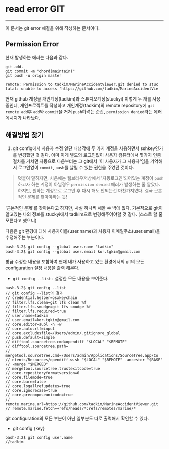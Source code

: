# read error GIT
---
이 문서는 git error 해결을 위해 작성하는 문서이다.

## Permission Error
현재 발생하는 에러는 다음과 같다.
```
git add.
git commit -m "chord(maintain)"
git push -u origin master

remote: Permission to tadkim/MarineAccidentViewer.git denied to stuc
fatal: unable to access 'https://github.com/tadkim/MarineAccidentVie
```
현재 github 계정을 개인계정(tadkim)과 스튜디오계정(stuckyi) 이렇게 두 개를 사용중인데, 개인프로젝트를 작성하고 개인계정(tadkim)의 remote repository에 `git remote add`후 `add`와 `commit`을 거쳐 `push`하려는 순간, `permission denied`라는 에러메시지가 나타났다.



## 해결방법 찾기
1. git config에서 사용자 수정
일단 내생각에 두 가지 계정을 사용하면서 sshkey인가를 변경했던 것 같다. 아마 이게 별도의 로그인없이 사용자 컴퓨터에서 몇가지 인증절차를 거치면 자동으로 다음부터는 그 git에서 '이 사용자가 그 사용자'임을 기억해서 로그인없이 `commit`, `push`를 날릴 수 있는 권한을 주었던 것이다.

> 덧붙여 말하자면, 처음에는 웹브라우저상에서 '자동로그인'되어있는 계정이 `push`하고자 하는 계정이 아닐경우 `permission denied` 에러가 발생하는 줄 알았다. 하지만, 원하는 계정으로 로그인 후 다시 해도 안되는건 마찬가지였다. 결국 근본적인 문제를 찾아야하는 듯!

'근본적인 문제'를 찾아본다고 하지만, 사실 하나씩 해볼 수 밖에 없다. 기본적으로 git이 알고있는 나의 정보를 stuckyi에서 tadkim으로 변경해주어야할 것 같다. (스스로 할 줄 모른다고 했으니) 

다음은 git 환경에 대해 사용자이름(user.name)과 사용자 이메일주소(user.email)을 수정해주는 부분이다.

```
bash-3.2$ git config --global user.name "tadkim"                
bash-3.2$ git config --global user.email kor.tgkim@gmail.com
```

방금 수정한 내용을 포함하여 현재 내가 사용하고 있는 환경에서의 git의  모든 configuration 설정 내용을 출력 해본다.
- `git config --list` : 설정한 모든 내용을 보여준다.
```
bash-3.2$ git config --list
// git config --list의 결과
// credential.helper=osxkeychain                                       
// filter.lfs.clean=git lfs clean %f                               
// filter.lfs.smudge=git lfs smudge %f                             
// filter.lfs.required=true                                            
// user.name=tadkim                                                
// user.email=kor.tgkim@gmail.com                                      
// core.editor=subl -n -w                                          
// core.autocrlf=input                                             
// core.excludesfile=/Users/admin/.gitignore_global                    
// push.default=simple                                                 
// difftool.sourcetree.cmd=opendiff "$LOCAL" "$REMOTE"             
// difftool.sourcetree.path=                                           
// mergetool.sourcetree.cmd=/Users/admin/Applications/SourceTree.app/Co
// ntents/Resources/opendiff-w.sh "$LOCAL" "$REMOTE" -ancestor "$BASE" 
// -merge "$MERGED"                                                    
// mergetool.sourcetree.trustexitcode=true                             
// core.repositoryformatversion=0                                      
// core.filemode=true                                                  
// core.bare=false                                                     
// core.logallrefupdates=true                                          
// core.ignorecase=true                                                
// core.precomposeunicode=true                                         
// remote.marine.url=https://github.com/tadkim/MarineAccidentViewer.git
// remote.marine.fetch=+refs/heads/*:refs/remotes/marine/*          
```

git configuration의 모든 부분이 아닌 일부분도 따로 출력해서 확인할 수 있다.
- git config {key}
```
bash-3.2$ git config user.name
//tadkim
```
